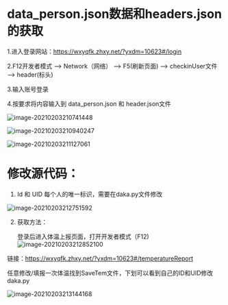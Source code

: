 # data_person.json数据和headers.json的获取

1.进入登录网站：https://wxyqfk.zhxy.net/?yxdm=10623#/login

2.F12开发者模式 ——> Network（网络） ——> F5(刷新页面) ——> checkinUser文件 ——> header(标头)

3.输入账号登录

4.按要求将内容输入到 data_person.json 和 header.json文件

![image-20210203210741448](C:\Users\CHOU\AppData\Roaming\Typora\typora-user-images\image-20210203210741448.png)

![image-20210203210940247](C:\Users\CHOU\AppData\Roaming\Typora\typora-user-images\image-20210203210940247.png)

![image-20210203211127061](C:\Users\CHOU\AppData\Roaming\Typora\typora-user-images\image-20210203211127061.png)



# 修改源代码：

1. Id  和 UID 每个人的唯一标识，需要在daka.py文件修改

![image-20210203212751592](C:\Users\CHOU\AppData\Roaming\Typora\typora-user-images\image-20210203212751592.png)

2. 获取方法：

   登录后进入体温上报页面，打开开发者模式（F12)![image-20210203212852100](C:\Users\CHOU\AppData\Roaming\Typora\typora-user-images\image-20210203212852100.png)

链接：https://wxyqfk.zhxy.net/?yxdm=10623#/temperatureReport



​	   任意修改/填报一次体温找到SaveTem文件，下划可以看到自己的ID和UID修改daka.py



![image-20210203213144168](C:\Users\CHOU\AppData\Roaming\Typora\typora-user-images\image-20210203213144168.png)


